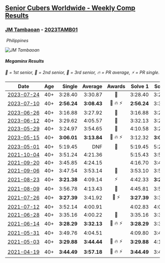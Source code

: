 <style>table {white-space: nowrap;}</style>
<link rel="stylesheet" type="text/css" href="/scw-comp/css/flags.css" />

## [Senior Cubers Worldwide - Weekly Comp Results](/scw-comp/results/)
### [JM Tambaoan](README.md) - [2023TAMB01](https://www.worldcubeassociation.org/persons/2023TAMB01?event=minx)

<i class="flag flag-PH" />&nbsp;Philippines

![JM Tambaoan](1681359750.png)

#### Megaminx Results

<span style="white-space: nowrap;">🥇 = 1st senior</span>, <span style="white-space: nowrap;">🥈 = 2nd senior</span>, <span style="white-space: nowrap;">🥉 = 3rd senior</span>, <span style="white-space: nowrap;">🔥 = PR average</span>, <span style="white-space: nowrap;">⚡ = PR single</span>.

| Date | Age | Single | Average | Awards | Solve 1 | Solve 2 | Solve 3 | Solve 4 | Solve 5 | Video |
| :--: | :--: | --: | --: | :--: | --: | --: | --: | --: | --: | :-- |
| [2023-07-24](../../results/2023-07-24/minx.md) | 40+ | 3:28.40 | 3:30.87 | 🥈 | 3:28.40 | 3:29.34 | 3:34.88 | DNS | DNS | [Desktop](https://www.facebook.com/events/1475111463308788/permalink/1482309519255649) / [Mobile](https://m.facebook.com/events/1475111463308788?view=permalink&id=1482309519255649) |
| [2023-07-10](../../results/2023-07-10/minx.md) | 40+ | **2:56.24** | **3:08.43** | 🥈 🔥 ⚡ | **2:56.24** | 3:31.76 | 2:57.29 | DNS | DNS | [Desktop](https://www.facebook.com/events/198208716234931/permalink/204215115634291) / [Mobile](https://m.facebook.com/events/198208716234931?view=permalink&id=204215115634291) |
| [2023-06-26](../../results/2023-06-26/minx.md) | 40+ | 3:16.88 | 3:27.92 | 🥉 | 3:16.88 | 3:23.04 | 3:43.84 | DNS | DNS | [Desktop](https://www.facebook.com/events/205496442461873/permalink/215815228096661) / [Mobile](https://m.facebook.com/events/205496442461873?view=permalink&id=215815228096661) |
| [2023-06-12](../../results/2023-06-12/minx.md) | 40+ | 3:29.62 | 4:05.57 | 🥈 | 3:32.13 | 3:29.62 | 5:14.97 | DNS | DNS | [Desktop](https://www.facebook.com/events/2098018943739146/permalink/2103921046482269) / [Mobile](https://m.facebook.com/events/2098018943739146?view=permalink&id=2103921046482269) |
| [2023-05-29](../../results/2023-05-29/minx.md) | 40+ | 3:24.97 | 3:54.65 | 🥈 | 4:10.58 | 3:24.97 | 4:08.39 | DNS | DNS | [Desktop](https://www.facebook.com/events/199553879662923/permalink/204429359175375) / [Mobile](https://m.facebook.com/events/199553879662923?view=permalink&id=204429359175375) |
| [2023-05-15](../../results/2023-05-15/minx.md) | 40+ | **3:06.01** | **3:13.84** | 🥈 🔥 ⚡ | 3:12.32 | **3:06.01** | 3:23.20 | DNS | DNS | [Desktop](https://www.facebook.com/events/943848890264789/permalink/949393476376997) / [Mobile](https://m.facebook.com/events/943848890264789?view=permalink&id=949393476376997) |
| [2023-05-01](../../results/2023-05-01/minx.md) | 40+ | 5:19.45 | DNF | 🥇 | 5:19.45 | 5:20.37 | DNS | DNS | DNS | [Desktop](https://www.facebook.com/events/751816416413742/permalink/756373909291326) / [Mobile](https://m.facebook.com/events/751816416413742?view=permalink&id=756373909291326) |
| [2021-10-04](../../results/2021-10-04/minx.md) | 40+ | 3:51.24 | 4:21.36 |  | 5:15.43 | 3:51.24 | 3:57.42 | DNS | DNS | [Desktop](https://www.facebook.com/events/1102565390277531/permalink/1111279162739487) / [Mobile](https://m.facebook.com/events/1102565390277531?view=permalink&id=1111279162739487) |
| [2021-09-20](../../results/2021-09-20/minx.md) | 40+ | 3:45.85 | 4:24.15 |  | 4:16.70 | 3:45.85 | 5:09.89 | DNS | DNS | [Desktop](https://www.facebook.com/events/836337370416586/permalink/844635822920074) / [Mobile](https://m.facebook.com/events/836337370416586?view=permalink&id=844635822920074) |
| [2021-09-06](../../results/2021-09-06/minx.md) | 40+ | 3:47.54 | 3:53.14 | 🥉 | 3:53.10 | 3:58.77 | 3:47.54 | DNS | DNS | [Desktop](https://www.facebook.com/events/208105634636421/permalink/216451023801882) / [Mobile](https://m.facebook.com/events/208105634636421?view=permalink&id=216451023801882) |
| [2021-08-23](../../results/2021-08-23/minx.md) | 40+ | **3:21.38** | 4:09.14 | ⚡ | 4:42.33 | **3:21.38** | 4:23.71 | DNS | DNS | [Desktop](https://www.facebook.com/events/799005364067137/permalink/814920642475609) / [Mobile](https://m.facebook.com/events/799005364067137?view=permalink&id=814920642475609) |
| [2021-08-09](../../results/2021-08-09/minx.md) | 40+ | 3:56.78 | 4:13.43 | 🥉 | 4:45.81 | 3:56.78 | 3:57.71 | DNS | DNS | [Desktop](https://www.facebook.com/events/799005364067137/permalink/806617723305901) / [Mobile](https://m.facebook.com/events/799005364067137?view=permalink&id=806617723305901) |
| [2021-07-26](../../results/2021-07-26/minx.md) | 40+ | **3:27.39** | 3:41.92 | 🥉 ⚡ | **3:27.39** | 3:32.89 | 4:05.48 | DNS | DNS | [Desktop](https://www.facebook.com/events/345405150546336/permalink/354073576346160) / [Mobile](https://m.facebook.com/events/345405150546336?view=permalink&id=354073576346160) |
| [2021-07-12](../../results/2021-07-12/minx.md) | 40+ | 3:52.14 | 4:00.91 |  | 4:02.83 | 4:07.76 | 3:52.14 | DNS | DNS | [Desktop](https://www.facebook.com/events/511699716713156/permalink/519004085982719) / [Mobile](https://m.facebook.com/events/511699716713156?view=permalink&id=519004085982719) |
| [2021-06-28](../../results/2021-06-28/minx.md) | 40+ | 3:35.16 | 4:00.22 | 🥉 | 3:35.16 | 3:35.60 | 4:49.89 | DNS | DNS | [Desktop](https://www.facebook.com/events/849999075950147/permalink/860302274919827) / [Mobile](https://m.facebook.com/events/849999075950147?view=permalink&id=860302274919827) |
| [2021-06-14](../../results/2021-06-14/minx.md) | 40+ | **3:28.29** | **3:32.13** | 🥈 🔥 ⚡ | **3:28.29** | 3:30.96 | 3:37.15 | DNS | DNS | [Desktop](https://www.facebook.com/events/318989363128881/permalink/326660485695102) / [Mobile](https://m.facebook.com/events/318989363128881?view=permalink&id=326660485695102) |
| [2021-05-31](../../results/2021-05-31/minx.md) | 40+ | 3:49.76 | 4:04.51 |  | 4:09.80 | 3:49.76 | 4:13.97 | DNS | DNS | [Desktop](https://www.facebook.com/events/477312563557358/permalink/484353596186588) / [Mobile](https://m.facebook.com/events/477312563557358?view=permalink&id=484353596186588) |
| [2021-05-03](../../results/2021-05-03/minx.md) | 40+ | **3:29.88** | **3:44.44** | 🥉 🔥 ⚡ | **3:29.88** | 4:10.83 | 3:32.60 | DNS | DNS | [Desktop](https://www.facebook.com/events/2542204919406396/permalink/2547751522185069) / [Mobile](https://m.facebook.com/events/2542204919406396?view=permalink&id=2547751522185069) |
| [2021-04-19](../../results/2021-04-19/minx.md) | 40+ | **3:44.49** | **3:57.18** | 🥉 🔥 ⚡ | **3:44.49** | 3:46.66 | 4:20.38 | DNS | DNS | [Desktop](https://www.facebook.com/events/195346665532379/permalink/199668248433554) / [Mobile](https://m.facebook.com/events/195346665532379?view=permalink&id=199668248433554) |


<!-- Global site tag (gtag.js) - Google Analytics -->
<script async src="https://www.googletagmanager.com/gtag/js?id=UA-86348435-3"></script>
<script>window.dataLayer = window.dataLayer || []; function gtag() {dataLayer.push(arguments);} gtag('js', new Date()); gtag('config', 'UA-86348435-3');</script>

